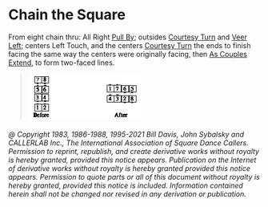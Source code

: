 
# Chain the Square

From eight chain thru: All Right [Pull By](../b1/pull_by.md); outsides
[ Courtesy Turn](../b1/courtesy_turn.md) and 
[Veer Left](../b1/veer.md); centers Left Touch, and the centers 
[Courtesy Turn](../b1/courtesy_turn.md) the ends to finish
facing the same way the centers were originally facing, then
[As Couples](../a1/as_couples.md)
[Extend](../b2/extend.md),
to form two-faced lines.

> 
> ![alt](chain_the_square.png)
> 

###### @ Copyright 1983, 1986-1988, 1995-2021 Bill Davis, John Sybalsky and CALLERLAB Inc., The International Association of Square Dance Callers. Permission to reprint, republish, and create derivative works without royalty is hereby granted, provided this notice appears. Publication on the Internet of derivative works without royalty is hereby granted provided this notice appears. Permission to quote parts or all of this document without royalty is hereby granted, provided this notice is included. Information contained herein shall not be changed nor revised in any derivation or publication.
